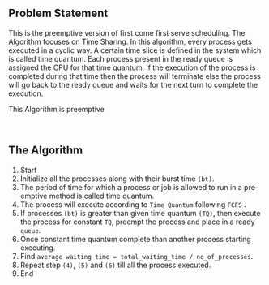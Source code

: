 ## Problem Statement
<p>This is the preemptive version of first come first serve scheduling. The Algorithm focuses on Time Sharing. In this algorithm, every process gets executed in a cyclic way. A certain time slice is defined in the system which is called time quantum. Each process present in the ready queue is assigned the CPU for that time quantum, if the execution of the process is completed during that time then the process will terminate else the process will go back to the ready queue and waits for the next turn to complete the execution.</p>

<p>This Algorithm is preemptive</p>

<br>

## The Algorithm

1. Start
2. Initialize all the processes along with their burst time `(bt)`.
3. The period of time for which a process or job is allowed to run in a pre-emptive method is called time quantum.
4. The process will execute according to `Time Quantum` following `FCFS` .
5. If processes `(bt)` is greater than given time quantum `(TQ)`, then execute the process for constant `TQ`, preempt the process and place in a ready `queue`.
6. Once constant time quantum complete than another process starting executing.
7. Find `average waiting time = total_waiting_time / no_of_processes`.
8. Repeat step `(4)`, `(5)` and `(6)` till all the process executed.
8. End